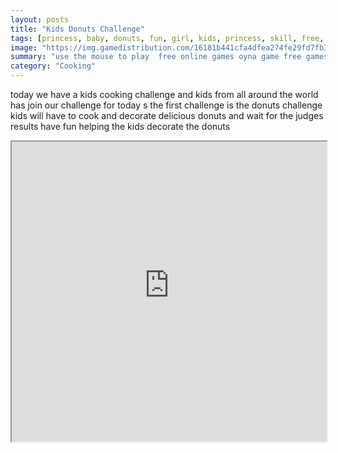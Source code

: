 ```yaml
---
layout: posts
title: "Kids Donuts Challenge"
tags: [princess, baby, donuts, fun, girl, kids, princess, skill, free, online, games, oyna, game, free, games, play, play, games]
image: "https://img.gamedistribution.com/16181b441cfa4dfea274fe29fd7fb324.jpg"
summary: "use the mouse to play  free online games oyna game free games play play games"
category: "Cooking"
---
```


today we have a kids cooking challenge and kids from all around the world has join our challenge for today s the first challenge is the donuts challenge kids will have to cook and decorate delicious donuts and wait for the judges results have fun helping the kids decorate the donuts

<iframe width="100%" height="480px;" src="https://html5.gamedistribution.com/16181b441cfa4dfea274fe29fd7fb324/"></iframe>